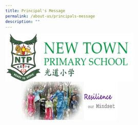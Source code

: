 ```yaml
---
title: Principal's Message
permalink: /about-us/principals-message
description: ""
---
```

<img src="/images/logosub.png" style="width:400px;height:150px;margin-left:0px;" align = "left">

<img src="/images/Header%20GIF.gif" style="width:300px;height:120px;margin-left:50px;">
